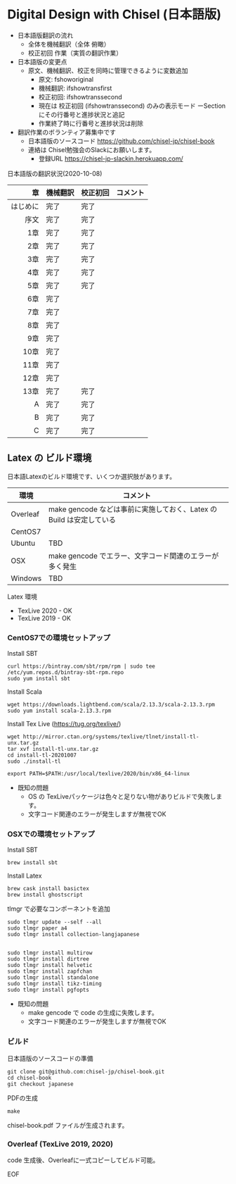 # Digital Design with Chisel (日本語版)

- 日本語版翻訳の流れ
    - 全体を機械翻訳（全体 俯瞰）
    - 校正初回 作業（実質の翻訳作業）
- 日本語版の変更点
    - 原文、機械翻訳、校正を同時に管理できるように変数追加
        - 原文: fshoworiginal
        - 機械翻訳: ifshowtransfirst
        - 校正初回: ifshowtranssecond
        - 現在は 校正初回 (ifshowtranssecond) のみの表示モード
    ーSection にその行番号と進捗状況と追記
        - 作業終了時に行番号と進捗状況は削除
- 翻訳作業のボランティア募集中です
    - 日本語版のソースコード https://github.com/chisel-jp/chisel-book
    - 連絡は Chisel勉強会のSlackにお願いします。
        - 登録URL https://chisel-jp-slackin.herokuapp.com/

日本語版の翻訳状況(2020-10-08)

| 章      | 機械翻訳 | 校正初回  |コメント|
|--------:|--------|---------|-----------------|
| はじめに | 完了     | 完了     |
| 序文     | 完了    | 完了     |
| 1章     | 完了     | 完了     |
| 2章     | 完了     | 完了     |
| 3章     | 完了     | 完了     |
| 4章     | 完了     | 完了     |
| 5章     | 完了     | 完了     |
| 6章     | 完了     |
| 7章     | 完了     |
| 8章     | 完了     |
| 9章     | 完了     |
| 10章    | 完了     |
| 11章    | 完了     |
| 12章    | 完了     |
| 13章    | 完了     | 完了     |
| A       | 完了     | 完了     |
| B       | 完了     | 完了     |
| C       | 完了     | 完了     |

## Latex の ビルド環境

日本語Latexのビルド環境です、いくつか選択肢があります。


| 環境      | コメント |
|----------|--------------------------------------------------------------|
| Overleaf | make gencode などは事前に実施しておく、Latex の Build は安定している
| CentOS7  |
| Ubuntu   | TBD
| OSX      | make gencode でエラー、文字コード関連のエラーが多く発生
| Windows  | TBD


Latex 環境
- TexLive 2020 - OK
- TexLive 2019 - OK


### CentOS7での環境セットアップ

Install SBT

    curl https://bintray.com/sbt/rpm/rpm | sudo tee /etc/yum.repos.d/bintray-sbt-rpm.repo
    sudo yum install sbt

Install Scala

    wget https://downloads.lightbend.com/scala/2.13.3/scala-2.13.3.rpm
    sudo yum install scala-2.13.3.rpm

Install Tex Live (https://tug.org/texlive/)

    wget http://mirror.ctan.org/systems/texlive/tlnet/install-tl-unx.tar.gz
    tar xvf install-tl-unx.tar.gz
    cd install-tl-20201007
    sudo ./install-tl

    export PATH=$PATH:/usr/local/texlive/2020/bin/x86_64-linux


- 既知の問題
    - OS の TexLiveパッケージは色々と足りない物がありビルドで失敗します。
    - 文字コード関連のエラーが発生しますが無視でOK

### OSXでの環境セットアップ

Install SBT

    brew install sbt

Install Latex

    brew cask install basictex
    brew install ghostscript

tlmgr で必要なコンポーネントを追加

    sudo tlmgr update --self --all
    sudo tlmgr paper a4
    sudo tlmgr install collection-langjapanese


    sudo tlmgr install multirow
    sudo tlmgr install dirtree
    sudo tlmgr install helvetic
    sudo tlmgr install zapfchan
    sudo tlmgr install standalone
    sudo tlmgr install tikz-timing
    sudo tlmgr install pgfopts

- 既知の問題
    - make gencode で code の生成に失敗します。
    - 文字コード関連のエラーが発生しますが無視でOK

### ビルド

日本語版のソースコードの準備

    git clone git@github.com:chisel-jp/chisel-book.git
    cd chisel-book
    git checkout japanese

PDFの生成

    make

chisel-book.pdf ファイルが生成されます。

### Overleaf (TexLive 2019, 2020)

code 生成後、Overleafに一式コピーしてビルド可能。


EOF
